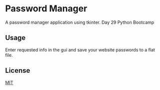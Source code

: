 # Password Manager

A password manager application using tkinter. Day 29 Python Bootcamp

## Usage
Enter requested info in the gui and save your website passwords to a flat file.

## License
[MIT](https://choosealicense.com/licenses/mit/)